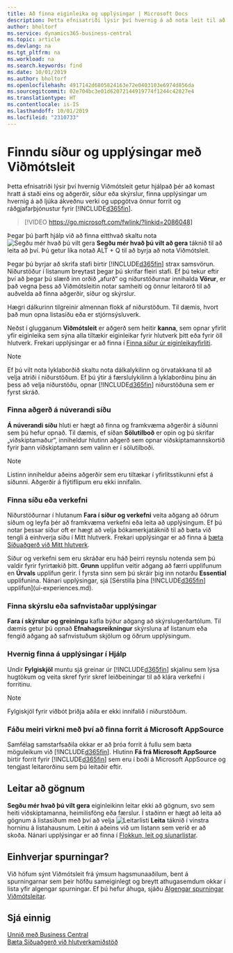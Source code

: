 ```yaml
---
title: Að finna eiginleika og upplýsingar | Microsoft Docs
description: Þetta efnisatriði lýsir því hvernig á að nota leit til að finna aðgerðir, síður, skýrslur, skjöl og gögn, ásamt öðrum forritum og ráðgjafarþjónustum.
author: bholtorf
ms.service: dynamics365-business-central
ms.topic: article
ms.devlang: na
ms.tgt_pltfrm: na
ms.workload: na
ms.search.keywords: find
ms.date: 10/01/2019
ms.author: bholtorf
ms.openlocfilehash: 4917142d6805824163e72e0403103e6974d856da
ms.sourcegitcommit: 02e704bc3e01d62072144919774f1244c42827e4
ms.translationtype: HT
ms.contentlocale: is-IS
ms.lasthandoff: 10/01/2019
ms.locfileid: "2310733"
---
```

# <a name="finding-pages-and-information-with-tell-me"></a>Finndu síður og upplýsingar með Viðmótsleit  
Þetta efnisatriði lýsir því hvernig Viðmótsleit getur hjálpað þér að komast hratt á staði eins og aðgerðir, síður eða skýrslur, finna upplýsingar um hvernig á að ljúka ákveðnu verki og uppgötva önnur forrit og ráðgjafarþjónustur fyrir [!INCLUDE[d365fin](includes/d365fin_md.md)].  


> [!VIDEO https://go.microsoft.com/fwlink/?linkid=2086048]

Þegar þú þarft hjálp við að finna eitthvað skaltu nota ![Segðu mér hvað þú vilt gera](media/ui-search/search.png "Leita að síðu eða skýrslu") **Segðu mér hvað þú vilt að gera** táknið til að leita að því. Þú getur líka notað ALT + Q til að byrja að nota Viðmótsleit.

Þegar þú byrjar að skrifa stafi birtir [!INCLUDE[d365fin](includes/d365fin_md.md)] strax samsvörun. Niðurstöður í listanum breytast þegar þú skrifar fleiri stafi. Ef þú tekur eftir því að þegar þú slærð inn orðið „afurð“ og niðurstöðurnar innihalda **Vörur**, er það vegna þess að Viðmótsleitin notar samheiti og önnur leitarorð til að auðvelda að finna aðgerðir, síður og skýrslur.

Hægri dálkurinn tilgreinir almennan flokk af niðurstöðum. Til dæmis, hvort það mun opna listasíðu eða er stjórnsýsluverk.  

Neðst í glugganum **Viðmótsleit** er aðgerð sem heitir **kanna**, sem opnar yfirlit yfir eiginleika sem sýna alla tiltækir eiginleikar fyrir hlutverk þitt eða fyrir öll hlutverk. Frekari upplýsingar er að finna í [Finna síður úr eiginleikayfirliti](ui-role-explorer.md).

> [!NOTE]  
>   Ef þú vilt nota lyklaborðið skaltu nota dálkalykilinn og örvatakkana til að velja atriði í niðurstöðum. Ef þú ýtir á færslulykilinn á lyklaborðinu þínu án þess að velja niðurstöðu, opnar [!INCLUDE[d365fin](includes/d365fin_md.md)] niðurstöðuna sem er fyrst skráð.

### <a name="finding-an-action-on-the-current-page"></a>Finna aðgerð á núverandi síðu
**Á núverandi síðu** hluti er hægt að finna og framkvæma aðgerðir á síðunni sem þú hefur opnað. Til dæmis, ef síðan **Sölutilboð** er opin og þú skrifar „viðskiptamaður“, inniheldur hlutinn aðgerð sem opnar viðskiptamannskortið fyrir þann viðskiptamann sem valinn er í sölutilboði.

> [!NOTE]  
>   Listinn inniheldur aðeins aðgerðir sem eru tiltækar í yfirlitsstikunni efst á síðunni. Aðgerðir á flýtiflipum eru ekki innifalin.  

### <a name="finding-a-page-or-a-task"></a>Finna síðu eða verkefni
Niðurstöðurnar í hlutanum **Fara í síður og verkefni** veita aðgang að öðrum síðum og leyfa þér að framkvæma verkefni eða leita að upplýsingum. Ef þú notar þessar síður oft er hægt að velja bókamerkjatáknið til að bæta við tengli á einhverja síðu í Mitt hlutverk. Frekari upplýsingar er að finna á [bæta Síðuaðgerð við Mitt hlutverk](ui-bookmarks.md).

Síður og verkefni sem eru skráðar eru háð þeirri reynslu notenda sem þú valdir fyrir fyrirtækið þitt. **Grunn** upplifun veitir aðgang að færri upplifunum en **Úrvals** upplifun gerir. Í fyrsta sinn sem þú skráir þig inn notarðu **Essential** upplifunina. Nánari upplýsingar, sjá [Sérstilla þína [!INCLUDE[d365fin](includes/d365fin_md.md)] upplifun](ui-experiences.md).

### <a name="finding-a-report-or-archived-information"></a>Finna skýrslu eða safnvistaðar upplýsingar
**Fara í skýrslur og greiningu** kafla býður aðgang að skýrslugerðartólum. Til dæmis getur þú opnað **Efnahagsreikningur** skýrsluna af listanum eða fengið aðgang að safnvistuðum skjölum og öðrum upplýsingum.  

### <a name="finding-information-in-the-help"></a>Hvernig finna á upplýsingar í Hjálp
Undir **Fylgiskjöl** muntu sjá greinar úr [!INCLUDE[d365fin](includes/d365fin_md.md)] skjalinu sem lýsa hugtökum og veita skref fyrir skref leiðbeiningar til að klára verkefni í forritinu.    

> [!NOTE]  
> Fylgiskjöl fyrir viðbót þriðja aðila er ekki innifalið í niðurstöðum.

### <a name="getting-more-functionality-by-finding-an-app-on-microsoft-appsource"></a>Fáðu meiri virkni með því að finna forrit á Microsoft AppSource
Samfélag samstarfsaðila okkar er að þróa forrit á fullu sem bæta möguleikum við [!INCLUDE[d365fin](includes/d365fin_md.md)]. Hlutinn **Fá frá Microsoft AppSource** birtir forrit fyrir [!INCLUDE[d365fin](includes/d365fin_md.md)] sem eru í boði á Microsoft AppSource og tengjast leitarorðinu sem þú leitaðir eftir.

## <a name="searching-for-data"></a>Leitar að gögnum
**Segðu mér hvað þú vilt gera** eiginleikinn leitar ekki að gögnum, svo sem heiti viðskiptamanna, heimilisföng eða færslur. Í staðinn er hægt að leita að gögnum á listasíðum með því að velja ![Leitarlisti](media/ui-search/search-list.png "Tákn leitarlista") **Leita** táknið í vinstra horninu á listahausnum. Leitin á aðeins við um listann sem verið er að skoða. Nánari upplýsingar er að finna í [Flokkun, leit og síunarlistar](ui-enter-criteria-filters.md).

## <a name="questions"></a>Einhverjar spurningar?
Við höfum sýnt Viðmótsleit frá ýmsum hagsmunaaðilum, bent á spurningarnar sem þeir höfðu sameiginlegt og breytt athugasemdum okkar í lista yfir algengar spurningar. Ef þú hefur áhuga, sjáðu [Algengar spurningar Viðmótsleitar](ui-search-faq.md).

## <a name="see-also"></a>Sjá einnig
[Unnið með Business Central](ui-work-product.md)  
[Bæta Síðuaðgerð við hlutverkamiðstöð](ui-bookmarks.md)
